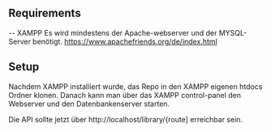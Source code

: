 
## Requirements
-- XAMPP
Es wird mindestens der Apache-webserver und der MYSQL-Server benötigt.
https://www.apachefriends.org/de/index.html

## Setup
Nachdem XAMPP installiert wurde, das Repo in den XAMPP eigenen htdocs Ordner klonen.
Danach kann man über das XAMPP control-panel den Webserver und den Datenbankenserver starten.

Die API sollte jetzt über http://localhost/library/{route] erreichbar sein.
